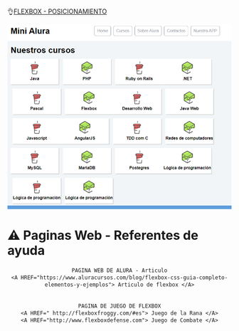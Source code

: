
👌[FLEXBOX - POSICIONAMIENTO](https://juan-matias.github.io/JuanMatias-one-challenge-encriptador/)


<p align="center" >
  <img src="https://github.com/Juan-Matias/FlexBox-Posicionamiento/blob/93f7f6cc86afff1ea4a43af6313f1c4886bbabb2/Imagen.PNG">

</p>

# ⚠ Paginas Web - Referentes de ayuda
<div align="center">

    PAGINA WEB DE ALURA - Articulo
    <A HREF="https://www.aluracursos.com/blog/flexbox-css-guia-completo-elementos-y-ejemplos"> Articulo de flexbox </A>


    PAGINA DE JUEGO DE FLEXBOX
    <A HREF=" http://flexboxfroggy.com/#es"> Juego de la Rana </A>
    <A HREF="http://www.flexboxdefense.com"> Juego de Combate </A>
  
</div>

